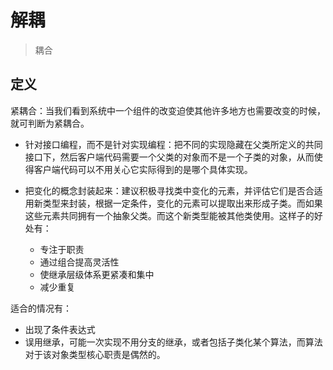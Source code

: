 # 解耦
> 耦合


## 定义

紧耦合：当我们看到系统中一个组件的改变迫使其他许多地方也需要改变的时候，就可判断为紧耦合。


- 针对接口编程，而不是针对实现编程：把不同的实现隐藏在父类所定义的共同接口下，然后客户端代码需要一个父类的对象而不是一个子类的对象，从而使得客户端代码可以不用关心它实际得到的是哪个具体实现。

- 把变化的概念封装起来：建议积极寻找类中变化的元素，并评估它们是否合适用新类型来封装，根据一定条件，变化的元素可以提取出来形成子类。而如果这些元素共同拥有一个抽象父类。而这个新类型能被其他类使用。这样子的好处有：
    - 专注于职责
    - 通过组合提高灵活性
    - 使继承层级体系更紧凑和集中
    - 减少重复

适合的情况有：
- 出现了条件表达式
- 误用继承，可能一次实现不用分支的继承，或者包括子类化某个算法，而算法对于该对象类型核心职责是偶然的。

